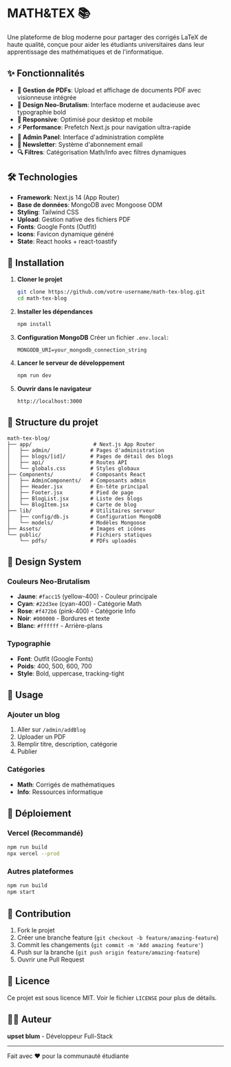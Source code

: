 # MATH&TEX 📚

Une plateforme de blog moderne pour partager des corrigés LaTeX de haute qualité, conçue pour aider les étudiants universitaires dans leur apprentissage des mathématiques et de l'informatique.

## ✨ Fonctionnalités

- **📄 Gestion de PDFs**: Upload et affichage de documents PDF avec visionneuse intégrée
- **🎨 Design Neo-Brutalism**: Interface moderne et audacieuse avec typographie bold
- **📱 Responsive**: Optimisé pour desktop et mobile
- **⚡ Performance**: Prefetch Next.js pour navigation ultra-rapide
- **🔧 Admin Panel**: Interface d'administration complète
- **📧 Newsletter**: Système d'abonnement email
- **🔍 Filtres**: Catégorisation Math/Info avec filtres dynamiques

## 🛠️ Technologies

- **Framework**: Next.js 14 (App Router)
- **Base de données**: MongoDB avec Mongoose ODM
- **Styling**: Tailwind CSS
- **Upload**: Gestion native des fichiers PDF
- **Fonts**: Google Fonts (Outfit)
- **Icons**: Favicon dynamique généré
- **State**: React hooks + react-toastify

## 🚀 Installation

1. **Cloner le projet**
   ```bash
   git clone https://github.com/votre-username/math-tex-blog.git
   cd math-tex-blog
   ```

2. **Installer les dépendances**
   ```bash
   npm install
   ```

3. **Configuration MongoDB**
   Créer un fichier `.env.local`:
   ```env
   MONGODB_URI=your_mongodb_connection_string
   ```

4. **Lancer le serveur de développement**
   ```bash
   npm run dev
   ```

5. **Ouvrir dans le navigateur**
   ```
   http://localhost:3000
   ```

## 📂 Structure du projet

```
math-tex-blog/
├── app/                    # Next.js App Router
│   ├── admin/             # Pages d'administration
│   ├── blogs/[id]/        # Pages de détail des blogs
│   ├── api/               # Routes API
│   └── globals.css        # Styles globaux
├── Components/            # Composants React
│   ├── AdminComponents/   # Composants admin
│   ├── Header.jsx         # En-tête principal
│   ├── Footer.jsx         # Pied de page
│   ├── BlogList.jsx       # Liste des blogs
│   └── BlogItem.jsx       # Carte de blog
├── lib/                   # Utilitaires serveur
│   ├── config/db.js       # Configuration MongoDB
│   └── models/            # Modèles Mongoose
├── Assets/                # Images et icônes
└── public/                # Fichiers statiques
    └── pdfs/              # PDFs uploadés
```

## 🎨 Design System

### Couleurs Neo-Brutalism
- **Jaune**: `#facc15` (yellow-400) - Couleur principale
- **Cyan**: `#22d3ee` (cyan-400) - Catégorie Math
- **Rose**: `#f472b6` (pink-400) - Catégorie Info
- **Noir**: `#000000` - Bordures et texte
- **Blanc**: `#ffffff` - Arrière-plans

### Typographie
- **Font**: Outfit (Google Fonts)
- **Poids**: 400, 500, 600, 700
- **Style**: Bold, uppercase, tracking-tight

## 📝 Usage

### Ajouter un blog
1. Aller sur `/admin/addBlog`
2. Uploader un PDF
3. Remplir titre, description, catégorie
4. Publier

### Catégories
- **Math**: Corrigés de mathématiques
- **Info**: Ressources informatique

## 🚀 Déploiement

### Vercel (Recommandé)
```bash
npm run build
npx vercel --prod
```

### Autres plateformes
```bash
npm run build
npm start
```

## 🤝 Contribution

1. Fork le projet
2. Créer une branche feature (`git checkout -b feature/amazing-feature`)
3. Commit les changements (`git commit -m 'Add amazing feature'`)
4. Push sur la branche (`git push origin feature/amazing-feature`)
5. Ouvrir une Pull Request

## 📄 Licence

Ce projet est sous licence MIT. Voir le fichier `LICENSE` pour plus de détails.

## 👨‍💻 Auteur

**upset blum** - Développeur Full-Stack

---

Fait avec ❤️ pour la communauté étudiante
